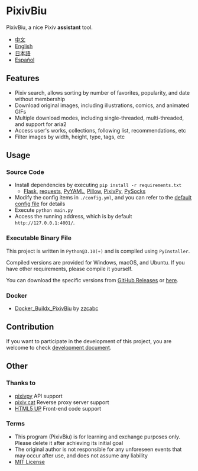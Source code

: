 # PixivBiu

PixivBiu, a nice Pixiv **assistant** tool.

- [中文](/README.md)
- [English](/docs/README_EN.md)
- [日本語](/docs/README_JA.md)
- [Español](/docs/README_ES.md)

## Features

* Pixiv search, allows sorting by number of favorites, popularity, and date without membership
* Download original images, including illustrations, comics, and animated GIFs
* Multiple download modes, including single-threaded, multi-threaded, and support for aria2
* Access user's works, collections, following list, recommendations, etc
* Filter images by width, height, type, tags, etc

## Usage

### Source Code

* Install dependencies by executing `pip install -r requirements.txt`
  + [Flask](https://github.com/pallets/flask), [requests](https://github.com/psf/requests), [PyYAML](https://github.com/yaml/pyyaml), [Pillow](https://github.com/python-pillow/Pillow), [PixivPy](https://github.com/upbit/pixivpy), [PySocks](https://github.com/Anorov/PySocks)
* Modify the config items in `./config.yml`, and you can refer to the [default config file](/app/config/biu_en.yml) for details
* Execute `python main.py`
* Access the running address, which is by default `http://127.0.0.1:4001/`.

### Executable Binary File

This project is written in `Python@3.10(+)` and is compiled using `PyInstaller`.

Compiled versions are provided for Windows, macOS, and Ubuntu. If you have other requirements, please compile it yourself.

You can download the specific versions from [GitHub Releases](https://github.com/txperl/PixivBiu/releases) or [here](https://biu.tls.moe/#/lib/dl).

### Docker

- [Docker_Buildx_PixivBiu](https://github.com/zzcabc/Docker_Buildx_PixivBiu) by [zzcabc](https://github.com/zzcabc)

## Contribution

If you want to participate in the development of this project, you are welcome to check [development document](https://biu.tls.moe/#/develop/quickin).

## Other

### Thanks to

* [pixivpy](https://github.com/upbit/pixivpy) API support
* [pixiv.cat](https://pixiv.cat/) Reverse proxy server support
* [HTML5 UP](https://html5up.net/) Front-end code support

### Terms

* This program (PixivBiu) is for learning and exchange purposes only. Please delete it after achieving its initial goal
* The original author is not responsible for any unforeseen events that may occur after use, and does not assume any liability
* [MIT License](https://choosealicense.com/licenses/mit/)
